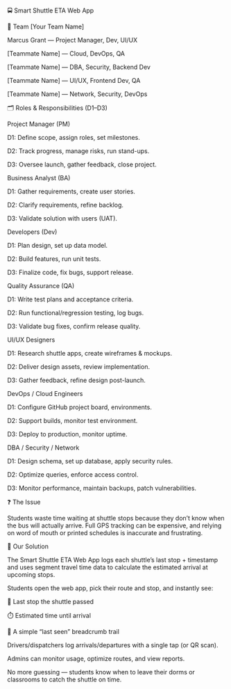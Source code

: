 🚍 Smart Shuttle ETA Web App

👥 Team [Your Team Name]

Marcus Grant — Project Manager, Dev, UI/UX

[Teammate Name] — Cloud, DevOps, QA

[Teammate Name] — DBA, Security, Backend Dev

[Teammate Name] — UI/UX, Frontend Dev, QA

[Teammate Name] — Network, Security, DevOps

🗂️ Roles & Responsibilities (D1–D3)

Project Manager (PM)

D1: Define scope, assign roles, set milestones.

D2: Track progress, manage risks, run stand-ups.

D3: Oversee launch, gather feedback, close project.

Business Analyst (BA)

D1: Gather requirements, create user stories.

D2: Clarify requirements, refine backlog.

D3: Validate solution with users (UAT).

Developers (Dev)

D1: Plan design, set up data model.

D2: Build features, run unit tests.

D3: Finalize code, fix bugs, support release.

Quality Assurance (QA)

D1: Write test plans and acceptance criteria.

D2: Run functional/regression testing, log bugs.

D3: Validate bug fixes, confirm release quality.

UI/UX Designers

D1: Research shuttle apps, create wireframes & mockups.

D2: Deliver design assets, review implementation.

D3: Gather feedback, refine design post-launch.

DevOps / Cloud Engineers

D1: Configure GitHub project board, environments.

D2: Support builds, monitor test environment.

D3: Deploy to production, monitor uptime.

DBA / Security / Network

D1: Design schema, set up database, apply security rules.

D2: Optimize queries, enforce access control.

D3: Monitor performance, maintain backups, patch vulnerabilities.

❓ The Issue

Students waste time waiting at shuttle stops because they don’t know when the bus will actually arrive. Full GPS tracking can be expensive, and relying on word of mouth or printed schedules is inaccurate and frustrating.

🌟 Our Solution

The Smart Shuttle ETA Web App logs each shuttle’s last stop + timestamp and uses segment travel time data to calculate the estimated arrival at upcoming stops.

Students open the web app, pick their route and stop, and instantly see:

🚦 Last stop the shuttle passed

⏱️ Estimated time until arrival

📍 A simple “last seen” breadcrumb trail

Drivers/dispatchers log arrivals/departures with a single tap (or QR scan).

Admins can monitor usage, optimize routes, and view reports.

No more guessing — students know when to leave their dorms or classrooms to catch the shuttle on time.
